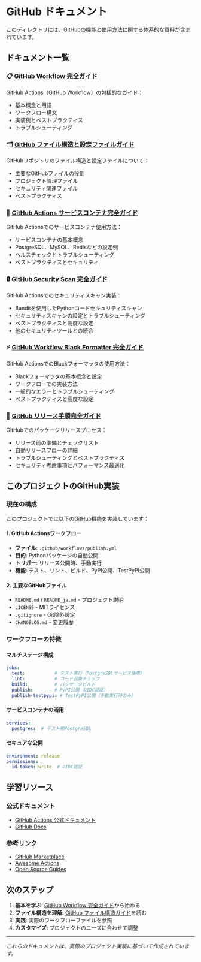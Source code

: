 # GitHub ドキュメント

このディレクトリには、GitHubの機能と使用方法に関する体系的な資料が含まれています。

## ドキュメント一覧

### 📋 [GitHub Workflow 完全ガイド](github-workflow-guide.md)
GitHub Actions（GitHub Workflow）の包括的なガイド：
- 基本概念と用語
- ワークフロー構文
- 実装例とベストプラクティス
- トラブルシューティング

### 🗂️ [GitHub ファイル構造と設定ファイルガイド](github-files-structure.md)
GitHubリポジトリのファイル構造と設定ファイルについて：
- 主要なGitHubファイルの役割
- プロジェクト管理ファイル
- セキュリティ関連ファイル
- ベストプラクティス

### 🐳 [GitHub Actions サービスコンテナ完全ガイド](github-services-containers-guide.md)
GitHub Actionsでのサービスコンテナ使用方法：
- サービスコンテナの基本概念
- PostgreSQL、MySQL、Redisなどの設定例
- ヘルスチェックとトラブルシューティング
- ベストプラクティスとセキュリティ

### 🔒 [GitHub Security Scan 完全ガイド](github-security-scan-guide.md)
GitHub Actionsでのセキュリティスキャン実装：
- Banditを使用したPythonコードセキュリティスキャン
- セキュリティスキャンの設定とトラブルシューティング
- ベストプラクティスと高度な設定
- 他のセキュリティツールとの統合

### ⚡ [GitHub Workflow Black Formatter 完全ガイド](github-black-formatter-guide.md)
GitHub ActionsでのBlackフォーマッタの使用方法：
- Blackフォーマッタの基本概念と設定
- ワークフローでの実装方法
- 一般的なエラーとトラブルシューティング
- ベストプラクティスと高度な設定

### 🚀 [GitHub リリース手順完全ガイド](github-release-procedure-guide.md)
GitHubでのパッケージリリースプロセス：
- リリース前の準備とチェックリスト
- 自動リリースフローの詳細
- トラブルシューティングとベストプラクティス
- セキュリティ考慮事項とパフォーマンス最適化

## このプロジェクトのGitHub実装

### 現在の構成
このプロジェクトでは以下のGitHub機能を実装しています：

#### 1. GitHub Actionsワークフロー
- **ファイル**: `.github/workflows/publish.yml`
- **目的**: Pythonパッケージの自動公開
- **トリガー**: リリース公開時、手動実行
- **機能**: テスト、リント、ビルド、PyPI公開、TestPyPI公開

#### 2. 主要なGitHubファイル
- `README.md` / `README_ja.md` - プロジェクト説明
- `LICENSE` - MITライセンス
- `.gitignore` - Git除外設定
- `CHANGELOG.md` - 変更履歴

### ワークフローの特徴

#### マルチステージ構成
```yaml
jobs:
  test:           # テスト実行（PostgreSQLサービス使用）
  lint:           # コード品質チェック
  build:          # パッケージビルド
  publish:        # PyPI公開（OIDC認証）
  publish-testpypi: # TestPyPI公開（手動実行時のみ）
```

#### サービスコンテナの活用
```yaml
services:
  postgres:  # テスト用PostgreSQL
```

#### セキュアな公開
```yaml
environment: release
permissions:
  id-token: write  # OIDC認証
```

## 学習リソース

### 公式ドキュメント
- [GitHub Actions 公式ドキュメント](https://docs.github.com/ja/actions)
- [GitHub Docs](https://docs.github.com/ja)

### 参考リンク
- [GitHub Marketplace](https://github.com/marketplace?type=actions)
- [Awesome Actions](https://github.com/sdras/awesome-actions)
- [Open Source Guides](https://opensource.guide/)

## 次のステップ

1. **基本を学ぶ**: [GitHub Workflow 完全ガイド](github-workflow-guide.md)から始める
2. **ファイル構造を理解**: [GitHub ファイル構造ガイド](github-files-structure.md)を読む
3. **実践**: 実際のワークフローファイルを参照
4. **カスタマイズ**: プロジェクトのニーズに合わせて調整

---

*これらのドキュメントは、実際のプロジェクト実装に基づいて作成されています。*

